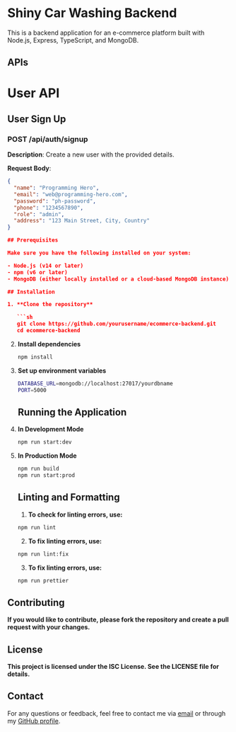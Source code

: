 # Shiny Car Washing Backend

This is a backend application for an e-commerce platform built with Node.js, Express, TypeScript, and MongoDB.

## APIs

# User API

## User Sign Up

### POST /api/auth/signup

**Description**: Create a new user with the provided details.

**Request Body**:

````json
{
  "name": "Programming Hero",
  "email": "web@programming-hero.com",
  "password": "ph-password",
  "phone": "1234567890",
  "role": "admin",
  "address": "123 Main Street, City, Country"
}

## Prerequisites

Make sure you have the following installed on your system:

- Node.js (v14 or later)
- npm (v6 or later)
- MongoDB (either locally installed or a cloud-based MongoDB instance)

## Installation

1. **Clone the repository**

   ```sh
   git clone https://github.com/yourusername/ecommerce-backend.git
   cd ecommerce-backend
````

2. **Install dependencies**

   ```sh
   npm install
   ```

3. **Set up environment variables**

   ```sh
   DATABASE_URL=mongodb://localhost:27017/yourdbname
   PORT=5000
   ```

   ## Running the Application

4. **In Development Mode**

   ```sh
   npm run start:dev
   ```

5. **In Production Mode**

   ```sh
   npm run build
   npm run start:prod
   ```

   ## Linting and Formatting

   1. **To check for linting errors, use:**

   ```sh
   npm run lint
   ```

   2. **To fix linting errors, use:**

   ```sh
   npm run lint:fix
   ```

   3. **To fix linting errors, use:**

   ```sh
   npm run prettier
   ```

## Contributing

**If you would like to contribute, please fork the repository and create a pull request with your changes.**

## License

**This project is licensed under the ISC License. See the LICENSE file for details.**

## Contact

For any questions or feedback, feel free to contact me via [email](mahpro110@gmail.com) or through my [GitHub profile](https://github.com/MAHossain1).
